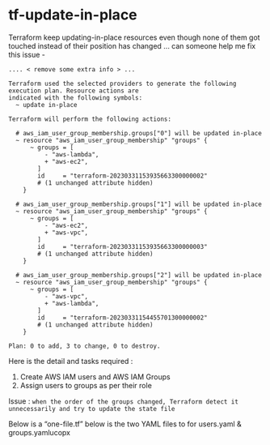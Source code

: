 # tf-update-in-place

Terraform keep updating-in-place resources even though none of them got touched instead of their position has changed ... can someone help me fix this issue -

```
.... < remove some extra info > ...

Terraform used the selected providers to generate the following execution plan. Resource actions are
indicated with the following symbols:
  ~ update in-place

Terraform will perform the following actions:

  # aws_iam_user_group_membership.groups["0"] will be updated in-place
  ~ resource "aws_iam_user_group_membership" "groups" {
      ~ groups = [
          - "aws-lambda",
          + "aws-ec2",
        ]
        id     = "terraform-20230331153935663300000002"
        # (1 unchanged attribute hidden)
    }

  # aws_iam_user_group_membership.groups["1"] will be updated in-place
  ~ resource "aws_iam_user_group_membership" "groups" {
      ~ groups = [
          - "aws-ec2",
          + "aws-vpc",
        ]
        id     = "terraform-20230331153935663300000003"
        # (1 unchanged attribute hidden)
    }

  # aws_iam_user_group_membership.groups["2"] will be updated in-place
  ~ resource "aws_iam_user_group_membership" "groups" {
      ~ groups = [
          - "aws-vpc",
          + "aws-lambda",
        ]
        id     = "terraform-20230331154455701300000002"
        # (1 unchanged attribute hidden)
    }

Plan: 0 to add, 3 to change, 0 to destroy.

```

Here is the detail and tasks required :
1. Create AWS IAM users and AWS IAM Groups
2. Assign users to groups as per their role 

Issue : `when the order of the groups changed, Terraform detect it unnecessarily and try to update the state file`

Below is a “one-file.tf” below is the two YAML files to for users.yaml & groups.yamlucopx

